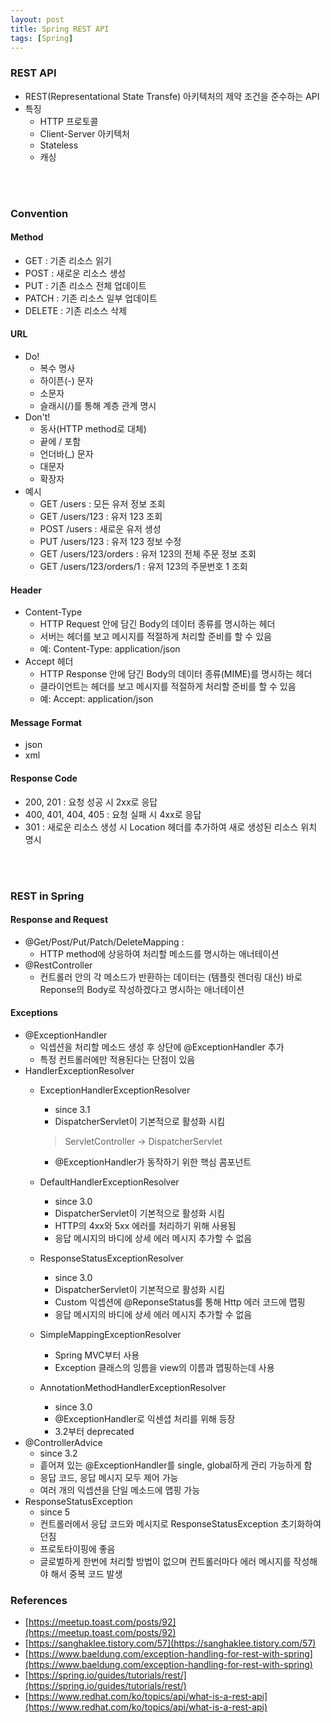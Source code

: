 ```yaml
---
layout: post
title: Spring REST API
tags: [Spring]
---
```


### REST API
- REST(Representational State Transfe) 아키텍처의 제약 조건을 준수하는 API
- 특징
  - HTTP 프로토콜
  - Client-Server 아키텍처
  - Stateless
  - 캐싱
<br>
<br>

### Convention
#### Method
- GET : 기존 리소스 읽기
- POST : 새로운 리소스 생성
- PUT : 기존 리소스 전체 업데이트
- PATCH : 기존 리소스 일부 업데이트
- DELETE : 기존 리소스 삭제

#### URL
- Do!
  - 복수 명사
  - 하이픈(-) 문자
  - 소문자
  - 슬래시(/)를 통해 계층 관계 명시
- Don't!
  - 동사(HTTP method로 대체)
  - 끝에 / 포함
  - 언더바(_) 문자
  - 대문자
  - 확장자
- 예시
  - GET /users : 모든 유저 정보 조회
  - GET /users/123 : 유저 123 조회
  - POST /users : 새로운 유저 생성
  - PUT /users/123 : 유저 123 정보 수정
  - GET /users/123/orders : 유저 123의 전체 주문 정보 조회
  - GET /users/123/orders/1 : 유저 123의 주문번호 1 조회

#### Header
- Content-Type
  - HTTP Request 안에 담긴 Body의 데이터 종류를 명시하는 헤더
  - 서버는 헤더를 보고 메시지를 적절하게 처리할 준비를 할 수 있음
  - 예: Content-Type: application/json
- Accept 헤더
  - HTTP Response 안에 담긴 Body의 데이터 종류(MIME)를 명시하는 헤더
  - 클라이언트는 헤더를 보고 메시지를 적절하게 처리할 준비를 할 수 있음
  - 예: Accept: application/json

#### Message Format
- json
- xml

#### Response Code
- 200, 201 : 요청 성공 시 2xx로 응답
- 400, 401, 404, 405 : 요청 실패 시 4xx로 응답
- 301 : 새로운 리소스 생성 시 Location 헤더를 추가하여 새로 생성된 리소스 위치 명시
<br>
<br>

### REST in Spring
#### Response and Request
- @Get/Post/Put/Patch/DeleteMapping :
  - HTTP method에 상응하여 처리할 메소드를 명시하는 애너테이션
- @RestController
  - 컨트롤러 안의 각 메소드가 반환하는 데이터는 (템플릿 렌더링 대신) 바로 Reponse의 Body로 작성하겠다고 명시하는 애너테이션
#### Exceptions
- @ExceptionHandler
  - 익셉션을 처리할 메소드 생성 후 상단에 @ExceptionHandler 추가
  - 특정 컨트롤러에만 적용된다는 단점이 있음
- HandlerExceptionResolver
  - ExceptionHandlerExceptionResolver
    - since 3.1
    - DispatcherServlet이 기본적으로 활성화 시킴
    > ServletController -> DispatcherServlet

    - @ExceptionHandler가 동작하기 위한 핵심 콤포넌트
  - DefaultHandlerExceptionResolver
    - since 3.0
    - DispatcherServlet이 기본적으로 활성화 시킴
    - HTTP의 4xx와 5xx 에러를 처리하기 위해 사용됨
    - 응답 메시지의 바디에 상세 에러 메시지 추가할 수 없음
  - ResponseStatusExceptionResolver
    - since 3.0
    - DispatcherServlet이 기본적으로 활성화 시킴
    - Custom 익셉션에 @ReponseStatus를 통해 Http 에러 코드에 맵핑
    - 응답 메시지의 바디에 상세 에러 메시지 추가할 수 없음
  - SimpleMappingExceptionResolver
    - Spring MVC부터 사용
    - Exception 클래스의 잉름을 view의 이름과 맵핑하는데 사용
  - AnnotationMethodHandlerExceptionResolver
    - since 3.0
    - @ExceptionHandler로 익센셥 처리를 위해 등장
    - 3.2부터 deprecated
- @ControllerAdvice
  - since 3.2
  - 흩어져 있는  @ExceptionHandler를 single, global하게 관리 가능하게 함
  - 응답 코드, 응답 메시지 모두 제어 가능
  - 여러 개의 익셉션을 단일 메소드에 맵핑 가능
- ResponseStatusException
  - since 5
  - 컨트롤러에서 응답 코드와 메시지로 ResponseStatusException 초기화하여 던짐
  - 프로토타이핑에 좋음
  - 글로벌하게 한번에 처리할 방법이 없으며 컨트롤러마다 에러 메시지를 작성해야 해서 중복 코드 발생

### References
- [https://meetup.toast.com/posts/92](https://meetup.toast.com/posts/92)
- [https://sanghaklee.tistory.com/57](https://sanghaklee.tistory.com/57)
- [https://www.baeldung.com/exception-handling-for-rest-with-spring](https://www.baeldung.com/exception-handling-for-rest-with-spring)
- [https://spring.io/guides/tutorials/rest/](https://spring.io/guides/tutorials/rest/)
- [https://www.redhat.com/ko/topics/api/what-is-a-rest-api](https://www.redhat.com/ko/topics/api/what-is-a-rest-api)
